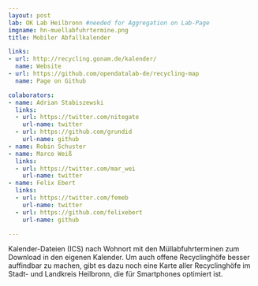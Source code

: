 ```yaml
---
layout: post
lab: OK Lab Heilbronn #needed for Aggregation on Lab-Page
imgname: hn-muellabfuhrtermine.png
title: Mobiler Abfallkalender

links: 
- url: http://recycling.gonam.de/kalender/
  name: Website
- url: https://github.com/opendatalab-de/recycling-map
  name: Page on Github

colaborators:
- name: Adrian Stabiszewski
  links:
  - url: https://twitter.com/nitegate
    url-name: twitter
  - url: https://github.com/grundid
    url-name: github
- name: Robin Schuster
- name: Marco Weiß
  links:
  - url: https://twitter.com/mar_wei
    url-name: twitter
- name: Felix Ebert
  links:
  - url: https://twitter.com/femeb
    url-name: twitter
  - url: https://github.com/felixebert
    url-name: github

---
```


Kalender-Dateien (ICS) nach Wohnort mit den Müllabfuhrterminen zum Download in den eigenen Kalender.
Um auch offene Recyclinghöfe besser auffindbar zu machen, gibt es dazu noch eine Karte aller Recyclinghöfe im Stadt- und Landkreis Heilbronn, die für Smartphones optimiert ist.

